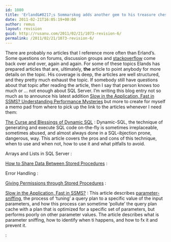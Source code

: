 ```yaml
---
id: 1080
title: 'Erland&#8217;s Sommarskog adds another gem to his treasure chest'
date: 2011-02-21T16:05:19+00:00
author: remus
layout: revision
guid: http://rusanu.com/2011/02/21/1073-revision-6/
permalink: /2011/02/21/1073-revision-6/
---
```

There are probably no articles that I reference more often than Erland&#8217;s. Some questions on forums, discussion groups and [stackoverflow](stackoverflow.com) come back over and over, again and again. For some of these topics Elands has prepared articles that are, ultimately, **the** article to point anybody for more details on the topic. His coverage is deep, the articles are well structured, and they pretty much exhaust the topic. If somebody still have questions about that topic after reading the article, then I say that person knows too much or &#8230; not enough about SQL Server. I&#8217;m writing this blog entry not so much as to announce his latest addition <a href="http://www.sommarskog.se/query-plan-mysteries.html" target="_blank">Slow in the Application, Fast in SSMS? Understanding Performance Mysteries</a> but more to create for myself a memo pad from where to pick up the link to the articles whenever I need them:

<a href="http://www.sommarskog.se/dynamic_sql.html" target="_blank">The Curse and Blessings of Dynamic SQL</a>
:   Dynamic-SQL, the technique of generating and execute SQL code on-the-fly is sometimes irreplaceable, sometimes abused, and almost always done in a SQL-ibjection prone, dangerous, way. This article covers the pros and cons of this technique, when to use and when not, how to use it and what pitfalls to avoid.

Arrays and Lists in SQL Server
:   

<a href="http://www.sommarskog.se/share_data.html" target="_blank">How to Share Data Between Stored Procedures</a>
:   

Error Handling
:   

<a href="http://www.sommarskog.se/grantperm.html" target="_blank">Giving Permissions through Stored Procedures</a>
:   

<a href="http://www.sommarskog.se/query-plan-mysteries.html" target="_blank">Slow in the Application, Fast in SSMS?</a>
:   This article describes <a href="http://technet.microsoft.com/en-us/library/cc966425.aspx#XSLTsection133121120120" target="_blank">parameter-sniffing</a>, the process of &#8216;tuning&#8217; a query plan to a specific value of the input parameters, and how this process can sometime &#8216;pollute&#8217; the query plan cache with a plan that is optimized for a specific set of parameters, but performs poorly on other parameter values. The article describes what is parameter sniffing, how to identify when ti happens, and how to fx it and prevent it.

<a href="" target="_blank"></a>
: